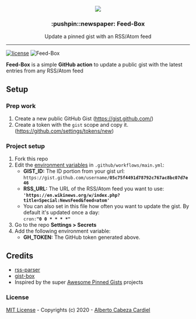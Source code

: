 <p align="center"><img src="https://user-images.githubusercontent.com/13858689/76443427-ac13b780-63c2-11ea-84c0-d6612fb95165.png" /></p>
<!-- <p align="center"><img width="220px" src="https://upload.wikimedia.org/wikipedia/commons/e/e8/Generic_Feed-icon.png"/></p> -->
<h3 align="center">:pushpin::newspaper: Feed-Box</h3>

<p align="center">Update a pinned gist with an RSS/Atom feed</p>

---

[![license](https://img.shields.io/github/license/mashape/apistatus.svg)](https://github.com/albertocc/feed-box/blob/master/LICENSE)
![Feed-Box](https://github.com/albertocc/feed-box/workflows/Update%20a%20pinned%20gist%20with%20an%20RSS/Atom%20feed/badge.svg?branch=master)

**Feed-Box** is a simple **GitHub action** to update a public gist with the latest entries from any RSS/Atom feed

## Setup

### Prep work

1. Create a new public GitHub Gist (https://gist.github.com/)  
1. Create a token with the `gist` scope and copy it. (https://github.com/settings/tokens/new)  

### Project setup

1. Fork this repo  
1. Edit the [environment variables](https://github.com/albertocc/feed-box/blob/master/.github/workflows/main.yml#L13-L15) in `.github/workflows/main.yml`:
   - **GIST_ID:** The ID portion from your gist url:  
   `https://gist.github.com/username/`**`05c75f4491d78792c767ac8bc07d7e46`**  
   - **RSS_URL:** The URL of the RSS/Atom feed you want to use:  
   **`'https://en.wikinews.org/w/index.php?title=Special:NewsFeed&feed=atom'`**  
   - You can also set in this file how often you want to update the gist. By default it's updated once a day:  
   `cron:`**`"0 0 * * * *"`**
1. Go to the repo **Settings > Secrets**
1. Add the following environment variable:
   - **GH_TOKEN:** The GitHub token generated above.

## Credits

- [rss-parser](https://github.com/rbren/rss-parser)
- [gist-box](https://github.com/JasonEtco/gist-box)
- Inspired by the super [Awesome Pinned Gists](https://github.com/matchai/awesome-pinned-gists) projects

### License

[MIT License](https://github.com/albertocc/feed-box/blob/master/LICENSE) - Copyrights (c) 2020 - [Alberto Cabeza Cardiel](http://alberto.cc)
